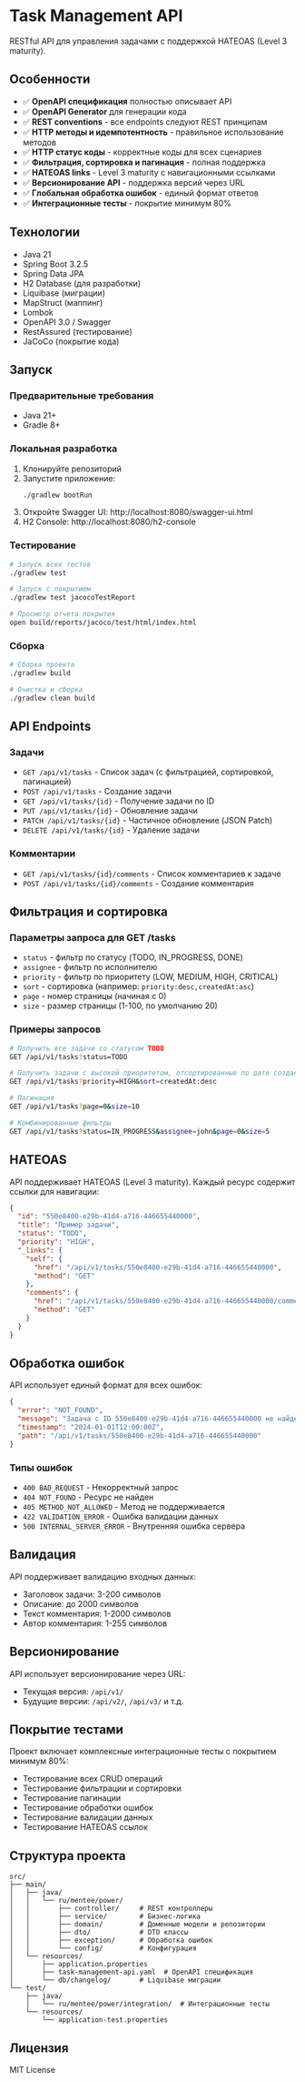 # Task Management API

RESTful API для управления задачами с поддержкой HATEOAS (Level 3 maturity).

## Особенности

- ✅ **OpenAPI спецификация** полностью описывает API
- ✅ **OpenAPI Generator** для генерации кода
- ✅ **REST conventions** - все endpoints следуют REST принципам
- ✅ **HTTP методы и идемпотентность** - правильное использование методов
- ✅ **HTTP статус коды** - корректные коды для всех сценариев
- ✅ **Фильтрация, сортировка и пагинация** - полная поддержка
- ✅ **HATEOAS links** - Level 3 maturity с навигационными ссылками
- ✅ **Версионирование API** - поддержка версий через URL
- ✅ **Глобальная обработка ошибок** - единый формат ответов
- ✅ **Интеграционные тесты** - покрытие минимум 80%

## Технологии

- Java 21
- Spring Boot 3.2.5
- Spring Data JPA
- H2 Database (для разработки)
- Liquibase (миграции)
- MapStruct (маппинг)
- Lombok
- OpenAPI 3.0 / Swagger
- RestAssured (тестирование)
- JaCoCo (покрытие кода)

## Запуск

### Предварительные требования

- Java 21+
- Gradle 8+

### Локальная разработка

1. Клонируйте репозиторий
2. Запустите приложение:
   ```bash
   ./gradlew bootRun
   ```
3. Откройте Swagger UI: http://localhost:8080/swagger-ui.html
4. H2 Console: http://localhost:8080/h2-console

### Тестирование

```bash
# Запуск всех тестов
./gradlew test

# Запуск с покрытием
./gradlew test jacocoTestReport

# Просмотр отчета покрытия
open build/reports/jacoco/test/html/index.html
```

### Сборка

```bash
# Сборка проекта
./gradlew build

# Очистка и сборка
./gradlew clean build
```

## API Endpoints

### Задачи

- `GET /api/v1/tasks` - Список задач (с фильтрацией, сортировкой, пагинацией)
- `POST /api/v1/tasks` - Создание задачи
- `GET /api/v1/tasks/{id}` - Получение задачи по ID
- `PUT /api/v1/tasks/{id}` - Обновление задачи
- `PATCH /api/v1/tasks/{id}` - Частичное обновление (JSON Patch)
- `DELETE /api/v1/tasks/{id}` - Удаление задачи

### Комментарии

- `GET /api/v1/tasks/{id}/comments` - Список комментариев к задаче
- `POST /api/v1/tasks/{id}/comments` - Создание комментария

## Фильтрация и сортировка

### Параметры запроса для GET /tasks

- `status` - фильтр по статусу (TODO, IN_PROGRESS, DONE)
- `assignee` - фильтр по исполнителю
- `priority` - фильтр по приоритету (LOW, MEDIUM, HIGH, CRITICAL)
- `sort` - сортировка (например: `priority:desc,createdAt:asc`)
- `page` - номер страницы (начиная с 0)
- `size` - размер страницы (1-100, по умолчанию 20)

### Примеры запросов

```bash
# Получить все задачи со статусом TODO
GET /api/v1/tasks?status=TODO

# Получить задачи с высокой приоритетом, отсортированные по дате создания
GET /api/v1/tasks?priority=HIGH&sort=createdAt:desc

# Пагинация
GET /api/v1/tasks?page=0&size=10

# Комбинированные фильтры
GET /api/v1/tasks?status=IN_PROGRESS&assignee=john&page=0&size=5
```

## HATEOAS

API поддерживает HATEOAS (Level 3 maturity). Каждый ресурс содержит ссылки для навигации:

```json
{
  "id": "550e8400-e29b-41d4-a716-446655440000",
  "title": "Пример задачи",
  "status": "TODO",
  "priority": "HIGH",
  "_links": {
    "self": {
      "href": "/api/v1/tasks/550e8400-e29b-41d4-a716-446655440000",
      "method": "GET"
    },
    "comments": {
      "href": "/api/v1/tasks/550e8400-e29b-41d4-a716-446655440000/comments",
      "method": "GET"
    }
  }
}
```

## Обработка ошибок

API использует единый формат для всех ошибок:

```json
{
  "error": "NOT_FOUND",
  "message": "Задача с ID 550e8400-e29b-41d4-a716-446655440000 не найдена",
  "timestamp": "2024-01-01T12:00:00Z",
  "path": "/api/v1/tasks/550e8400-e29b-41d4-a716-446655440000"
}
```

### Типы ошибок

- `400 BAD_REQUEST` - Некорректный запрос
- `404 NOT_FOUND` - Ресурс не найден
- `405 METHOD_NOT_ALLOWED` - Метод не поддерживается
- `422 VALIDATION_ERROR` - Ошибка валидации данных
- `500 INTERNAL_SERVER_ERROR` - Внутренняя ошибка сервера

## Валидация

API поддерживает валидацию входных данных:

- Заголовок задачи: 3-200 символов
- Описание: до 2000 символов
- Текст комментария: 1-2000 символов
- Автор комментария: 1-255 символов

## Версионирование

API использует версионирование через URL:
- Текущая версия: `/api/v1/`
- Будущие версии: `/api/v2/`, `/api/v3/` и т.д.

## Покрытие тестами

Проект включает комплексные интеграционные тесты с покрытием минимум 80%:

- Тестирование всех CRUD операций
- Тестирование фильтрации и сортировки
- Тестирование пагинации
- Тестирование обработки ошибок
- Тестирование валидации данных
- Тестирование HATEOAS ссылок

## Структура проекта

```
src/
├── main/
│   ├── java/
│   │   └── ru/mentee/power/
│   │       ├── controller/     # REST контроллеры
│   │       ├── service/        # Бизнес-логика
│   │       ├── domain/         # Доменные модели и репозитории
│   │       ├── dto/            # DTO классы
│   │       ├── exception/      # Обработка ошибок
│   │       └── config/         # Конфигурация
│   └── resources/
│       ├── application.properties
│       ├── task-management-api.yaml  # OpenAPI спецификация
│       └── db/changelog/       # Liquibase миграции
└── test/
    ├── java/
    │   └── ru/mentee/power/integration/  # Интеграционные тесты
    └── resources/
        └── application-test.properties
```

## Лицензия

MIT License
